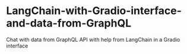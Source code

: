 # LangChain-with-Gradio-interface-and-data-from-GraphQL
Chat with data from GraphQL API with help from LangChain in a Gradio interface 
